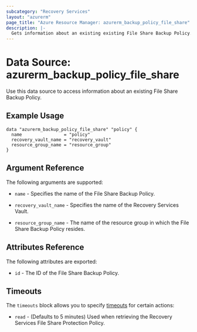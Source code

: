 ```yaml
---
subcategory: "Recovery Services"
layout: "azurerm"
page_title: "Azure Resource Manager: azurerm_backup_policy_file_share"
description: |-
  Gets information about an existing existing File Share Backup Policy.
---
```


# Data Source: azurerm_backup_policy_file_share

Use this data source to access information about an existing File Share Backup Policy.

## Example Usage

```hcl
data "azurerm_backup_policy_file_share" "policy" {
  name                = "policy"
  recovery_vault_name = "recovery_vault"
  resource_group_name = "resource_group"
}
```

## Argument Reference

The following arguments are supported:

- `name` - Specifies the name of the File Share Backup Policy.

- `recovery_vault_name` - Specifies the name of the Recovery Services Vault.

- `resource_group_name` - The name of the resource group in which the File Share Backup Policy resides.

## Attributes Reference

The following attributes are exported:

- `id` - The ID of the File Share Backup Policy.

## Timeouts

The `timeouts` block allows you to specify [timeouts](https://www.terraform.io/docs/configuration/resources.html#timeouts) for certain actions:

- `read` - (Defaults to 5 minutes) Used when retrieving the Recovery Services File Share Protection Policy.
